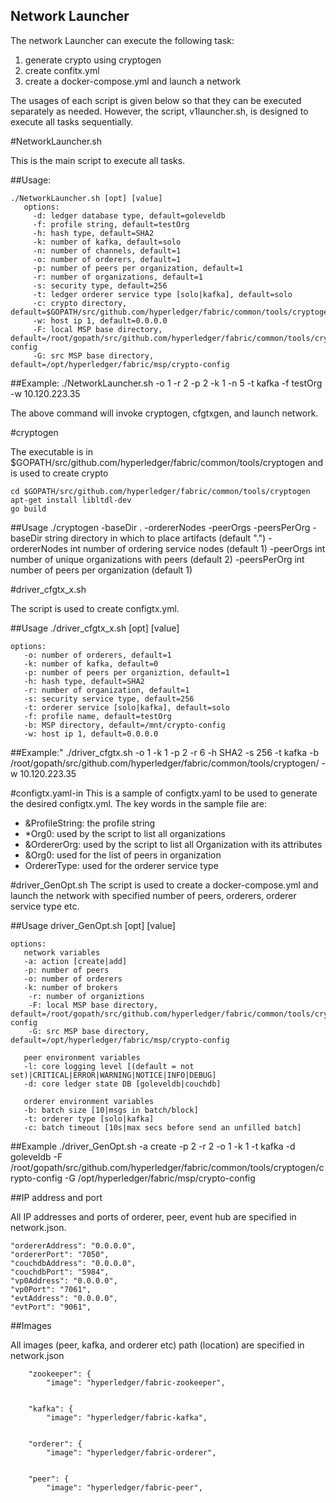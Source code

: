 Network Launcher
-------



The network Launcher can execute the following task:

1. generate crypto using cryptogen
2. create confitx.yml
3. create a docker-compose.yml and launch a network

The usages of each script is given below so that they can be executed separately as needed.  However, the script, v1launcher.sh, is designed to execute all tasks sequentially.


#NetworkLauncher.sh

This is the main script to execute all tasks.


##Usage:

    ./NetworkLauncher.sh [opt] [value]
       options:
         -d: ledger database type, default=goleveldb
         -f: profile string, default=testOrg
         -h: hash type, default=SHA2
         -k: number of kafka, default=solo
         -n: number of channels, default=1
         -o: number of orderers, default=1
         -p: number of peers per organization, default=1
         -r: number of organizations, default=1
         -s: security type, default=256
         -t: ledger orderer service type [solo|kafka], default=solo
         -c: crypto directory, default=$GOPATH/src/github.com/hyperledger/fabric/common/tools/cryptogen
         -w: host ip 1, default=0.0.0.0
         -F: local MSP base directory, default=/root/gopath/src/github.com/hyperledger/fabric/common/tools/cryptogen/crypto-config
         -G: src MSP base directory, default=/opt/hyperledger/fabric/msp/crypto-config

    
##Example:
    ./NetworkLauncher.sh -o 1 -r 2 -p 2 -k 1 -n 5 -t kafka -f testOrg -w 10.120.223.35

The above command will invoke cryptogen, cfgtxgen, and launch network.

#cryptogen

The executable is in $GOPATH/src/github.com/hyperledger/fabric/common/tools/cryptogen and is used to create crypto

    cd $GOPATH/src/github.com/hyperledger/fabric/common/tools/cryptogen
    apt-get install libltdl-dev
    go build

##Usage
    ./cryptogen -baseDir . -ordererNodes <int> -peerOrgs <int> -peersPerOrg <int>
    -baseDir string
        directory in which to place artifacts (default ".")
    -ordererNodes int
        number of ordering service nodes (default 1)
    -peerOrgs int
        number of unique organizations with peers (default 2)
    -peersPerOrg int
        number of peers per organization (default 1)



#driver_cfgtx_x.sh

The script is used to create configtx.yml.

##Usage
    ./driver_cfgtx_x.sh [opt] [value] 

    options:
       -o: number of orderers, default=1
       -k: number of kafka, default=0
       -p: number of peers per organiztion, default=1
       -h: hash type, default=SHA2
       -r: number of organization, default=1
       -s: security service type, default=256
       -t: orderer service [solo|kafka], default=solo
       -f: profile name, default=testOrg
       -b: MSP directory, default=/mnt/crypto-config
       -w: host ip 1, default=0.0.0.0


##Example:"
    ./driver_cfgtx.sh -o 1 -k 1 -p 2 -r 6 -h SHA2 -s 256 -t kafka -b /root/gopath/src/github.com/hyperledger/fabric/common/tools/cryptogen/ -w 10.120.223.35



#configtx.yaml-in
This is a sample of configtx.yaml to be used to generate the desired configtx.yml. The key words in the sample file are:

+ &ProfileString: the profile string
+ *Org0: used by the script to list all organizations
+ &OrdererOrg: used by the script to list all Organization with its attributes
+ &Org0: used for the list of peers in organization
+ OrdererType: used for the orderer service type

#driver_GenOpt.sh
The script is used to create a docker-compose.yml and launch the network with specified number of peers, orderers, orderer service type etc.

##Usage
    driver_GenOpt.sh [opt] [value]

    options:
       network variables
       -a: action [create|add]
       -p: number of peers
       -o: number of orderers
       -k: number of brokers
        -r: number of organiztions
        -F: local MSP base directory, default=/root/gopath/src/github.com/hyperledger/fabric/common/tools/cryptogen/crypto-config
        -G: src MSP base directory, default=/opt/hyperledger/fabric/msp/crypto-config

       peer environment variables
       -l: core logging level [(default = not set)|CRITICAL|ERROR|WARNING|NOTICE|INFO|DEBUG]
       -d: core ledger state DB [goleveldb|couchdb]

       orderer environment variables
       -b: batch size [10|msgs in batch/block]
       -t: orderer type [solo|kafka]
       -c: batch timeout [10s|max secs before send an unfilled batch]


##Example
    ./driver_GenOpt.sh -a create -p 2 -r 2 -o 1 -k 1 -t kafka -d goleveldb -F /root/gopath/src/github.com/hyperledger/fabric/common/tools/cryptogen/crypto-config -G /opt/hyperledger/fabric/msp/crypto-config


##IP address and port

All IP addresses and ports of orderer, peer, event hub are specified in network.json.

    "ordererAddress": "0.0.0.0",
    "ordererPort": "7050",
    "couchdbAddress": "0.0.0.0",
    "couchdbPort": "5984",
    "vp0Address": "0.0.0.0",
    "vp0Port": "7061",
    "evtAddress": "0.0.0.0",
    "evtPort": "9061",


##Images

All images (peer, kafka, and orderer etc) path (location) are specified in network.json

        "zookeeper": {
            "image": "hyperledger/fabric-zookeeper",


        "kafka": {
            "image": "hyperledger/fabric-kafka",


        "orderer": {
            "image": "hyperledger/fabric-orderer",


        "peer": {
            "image": "hyperledger/fabric-peer",


